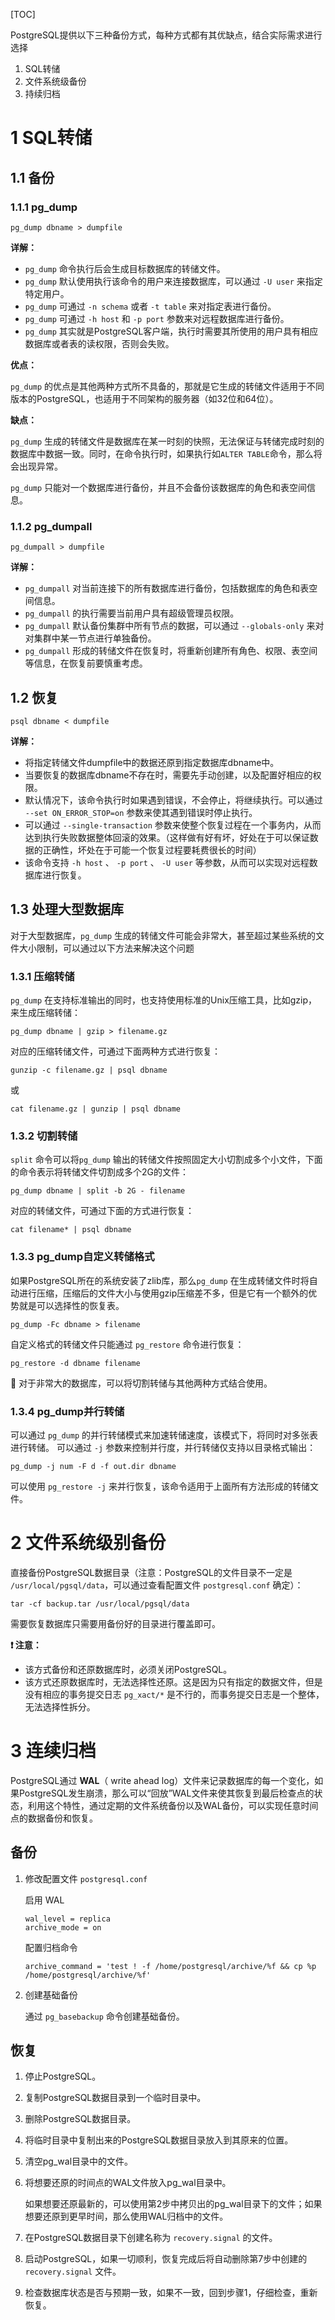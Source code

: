 [TOC]

PostgreSQL提供以下三种备份方式，每种方式都有其优缺点，结合实际需求进行选择

1. SQL转储
2. 文件系统级备份
3. 持续归档



# 1 SQL转储

## 1.1 备份

### 1.1.1 pg_dump

```
pg_dump dbname > dumpfile
```



**详解：**

-  `pg_dump` 命令执行后会生成目标数据库的转储文件。
-  `pg_dump` 默认使用执行该命令的用户来连接数据库，可以通过 `-U user` 来指定特定用户。
-  `pg_dump` 可通过 `-n schema` 或者 `-t table` 来对指定表进行备份。
-  `pg_dump` 可通过 `-h host` 和 `-p port` 参数来对远程数据库进行备份。
-  `pg_dump` 其实就是PostgreSQL客户端，执行时需要其所使用的用户具有相应数据库或者表的读权限，否则会失败。



**优点：**

 `pg_dump` 的优点是其他两种方式所不具备的，那就是它生成的转储文件适用于不同版本的PostgreSQL，也适用于不同架构的服务器（如32位和64位）。



**缺点：**

 `pg_dump` 生成的转储文件是数据库在某一时刻的快照，无法保证与转储完成时刻的数据库中数据一致。同时，在命令执行时，如果执行如`ALTER TABLE`命令，那么将会出现异常。

 `pg_dump` 只能对一个数据库进行备份，并且不会备份该数据库的角色和表空间信息。



### 1.1.2 pg_dumpall

```
pg_dumpall > dumpfile
```



**详解：**

-  `pg_dumpall` 对当前连接下的所有数据库进行备份，包括数据库的角色和表空间信息。
-  `pg_dumpall` 的执行需要当前用户具有超级管理员权限。
-  `pg_dumpall` 默认备份集群中所有节点的数据，可以通过 `--globals-only`  来对对集群中某一节点进行单独备份。
-  `pg_dumpall` 形成的转储文件在恢复时，将重新创建所有角色、权限、表空间等信息，在恢复前要慎重考虑。



## 1.2 恢复

```
psql dbname < dumpfile
```



**详解：**

- 将指定转储文件dumpfile中的数据还原到指定数据库dbname中。
- 当要恢复的数据库dbname不存在时，需要先手动创建，以及配置好相应的权限。
- 默认情况下，该命令执行时如果遇到错误，不会停止，将继续执行。可以通过 `--set ON_ERROR_STOP=on` 参数来使其遇到错误时停止执行。
- 可以通过 `--single-transaction` 参数来使整个恢复过程在一个事务内，从而达到执行失败数据整体回滚的效果。（这样做有好有坏，好处在于可以保证数据的正确性，坏处在于可能一个恢复过程要耗费很长的时间）
- 该命令支持  `-h host` 、 `-p port` 、 `-U user` 等参数，从而可以实现对远程数据库进行恢复。



## 1.3 处理大型数据库

对于大型数据库，`pg_dump` 生成的转储文件可能会非常大，甚至超过某些系统的文件大小限制，可以通过以下方法来解决这个问题



### 1.3.1 压缩转储

`pg_dump` 在支持标准输出的同时，也支持使用标准的Unix压缩工具，比如gzip，来生成压缩转储：

```
pg_dump dbname | gzip > filename.gz
```



对应的压缩转储文件，可通过下面两种方式进行恢复：

```
gunzip -c filename.gz | psql dbname
```

或

```
cat filename.gz | gunzip | psql dbname
```



### 1.3.2 切割转储

`split` 命令可以将`pg_dump` 输出的转储文件按照固定大小切割成多个小文件，下面的命令表示将转储文件切割成多个2G的文件：

```
pg_dump dbname | split -b 2G - filename
```



对应的转储文件，可通过下面的方式进行恢复：

```
cat filename* | psql dbname
```



### 1.3.3 pg_dump自定义转储格式

如果PostgreSQL所在的系统安装了zlib库，那么`pg_dump` 在生成转储文件时将自动进行压缩，压缩后的文件大小与使用gzip压缩差不多，但是它有一个额外的优势就是可以选择性的恢复表。

```
pg_dump -Fc dbname > filename
```



自定义格式的转储文件只能通过 `pg_restore` 命令进行恢复：

```
pg_restore -d dbname filename
```



:star2: 对于非常大的数据库，可以将切割转储与其他两种方式结合使用。



### 1.3.4 pg_dump并行转储

可以通过 `pg_dump` 的并行转储模式来加速转储速度，该模式下，将同时对多张表进行转储。 可以通过 `-j` 参数来控制并行度，并行转储仅支持以目录格式输出：

```
pg_dump -j num -F d -f out.dir dbname
```



可以使用  `pg_restore -j` 来并行恢复，该命令适用于上面所有方法形成的转储文件。



# 2 文件系统级别备份

直接备份PostgreSQL数据目录（注意：PostgreSQL的文件目录不一定是 `/usr/local/pgsql/data`，可以通过查看配置文件 `postgresql.conf` 确定）：

```
tar -cf backup.tar /usr/local/pgsql/data
```



需要恢复数据库只需要用备份好的目录进行覆盖即可。



**:heavy_exclamation_mark: 注意：**

- 该方式备份和还原数据库时，必须关闭PostgreSQL。
- 该方式还原数据库时，无法选择性还原。这是因为只有指定的数据文件，但是没有相应的事务提交日志 `pg_xact/*` 是不行的，而事务提交日志是一个整体，无法选择性拆分。



# 3 连续归档

PostgreSQL通过 **WAL**（ write ahead log）文件来记录数据库的每一个变化，如果PostgreSQL发生崩溃，那么可以“回放”WAL文件来使其恢复到最后检查点的状态，利用这个特性，通过定期的文件系统备份以及WAL备份，可以实现任意时间点的数据备份和恢复。



## 备份

1. 修改配置文件 `postgresql.conf` 

   启用 WAL

   ```
   wal_level = replica
   archive_mode = on
   ```

   配置归档命令

   ```
   archive_command = 'test ! -f /home/postgresql/archive/%f && cp %p /home/postgresql/archive/%f'
   ```

2. 创建基础备份

   通过 `pg_basebackup` 命令创建基础备份。



## 恢复

1. 停止PostgreSQL。

2. 复制PostgreSQL数据目录到一个临时目录中。

3. 删除PostgreSQL数据目录。

4. 将临时目录中复制出来的PostgreSQL数据目录放入到其原来的位置。

5. 清空pg_wal目录中的文件。

6. 将想要还原的时间点的WAL文件放入pg_wal目录中。

   如果想要还原最新的，可以使用第2步中拷贝出的pg_wal目录下的文件；如果想要还原到更早时间，那么使用WAL归档中的文件。

7. 在PostgreSQL数据目录下创建名称为 `recovery.signal` 的文件。

8. 启动PostgreSQL，如果一切顺利，恢复完成后将自动删除第7步中创建的  `recovery.signal` 文件。

9. 检查数据库状态是否与预期一致，如果不一致，回到步骤1，仔细检查，重新恢复。

